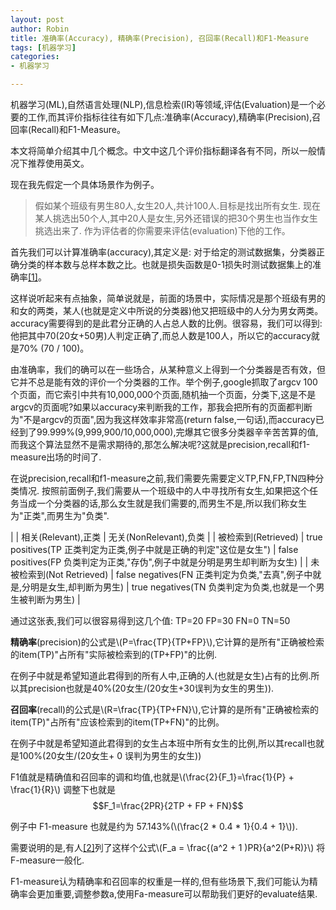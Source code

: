 ```yaml
---
layout: post
author: Robin
title: 准确率(Accuracy), 精确率(Precision), 召回率(Recall)和F1-Measure
tags: [机器学习]
categories:
- 机器学习

---   
```


机器学习(ML),自然语言处理(NLP),信息检索(IR)等领域,评估(Evaluation)是一个必要的工作,而其评价指标往往有如下几点:准确率(Accuracy),精确率(Precision),召回率(Recall)和F1-Measure。

本文将简单介绍其中几个概念。中文中这几个评价指标翻译各有不同，所以一般情况下推荐使用英文。

现在我先假定一个具体场景作为例子。

> 假如某个班级有男生80人,女生20人,共计100人.目标是找出所有女生. 现在某人挑选出50个人,其中20人是女生,另外还错误的把30个男生也当作女生挑选出来了. 作为评估者的你需要来评估(evaluation)下他的工作。

首先我们可以计算准确率(accuracy),其定义是: 对于给定的测试数据集，分类器正确分类的样本数与总样本数之比。也就是损失函数是0-1损失时测试数据集上的准确率[[1]](https://argcv.com/articles/1036.c#ref_1)。

这样说听起来有点抽象，简单说就是，前面的场景中，实际情况是那个班级有男的和女的两类，某人(也就是定义中所说的分类器)他又把班级中的人分为男女两类。accuracy需要得到的是此君分正确的人占总人数的比例。很容易，我们可以得到:他把其中70(20女+50男)人判定正确了,而总人数是100人，所以它的accuracy就是70% (70 / 100)。

由准确率，我们的确可以在一些场合，从某种意义上得到一个分类器是否有效，但它并不总是能有效的评价一个分类器的工作。举个例子,google抓取了argcv 100个页面，而它索引中共有10,000,000个页面,随机抽一个页面，分类下,这是不是argcv的页面呢?如果以accuracy来判断我的工作，那我会把所有的页面都判断为"不是argcv的页面",因为我这样效率非常高(return false,一句话),而accuracy已经到了99.999%(9,999,900/10,000,000),完爆其它很多分类器辛辛苦苦算的值,而我这个算法显然不是需求期待的,那怎么解决呢?这就是precision,recall和f1-measure出场的时间了.

在说precision,recall和f1-measure之前,我们需要先需要定义TP,FN,FP,TN四种分类情况. 按照前面例子,我们需要从一个班级中的人中寻找所有女生,如果把这个任务当成一个分类器的话,那么女生就是我们需要的,而男生不是,所以我们称女生为"正类",而男生为"负类".
 

|  | 相关(Relevant),正类 | 无关(NonRelevant),负类 | 
| 被检索到(Retrieved) | true positives(TP 正类判定为正类,例子中就是正确的判定"这位是女生") | false positives(FP 负类判定为正类,"存伪",例子中就是分明是男生却判断为女生) |
| 未被检索到(Not Retrieved) | false negatives(FN 正类判定为负类,"去真",例子中就是,分明是女生,却判断为男生) | true negatives(TN 负类判定为负类,也就是一个男生被判断为男生) |  

<p></p> 

通过这张表,我们可以很容易得到这几个值: TP=20 FP=30 FN=0 TN=50 

**精确率**(precision)的公式是\\(P=\frac{TP}{TP+FP}\\),它计算的是所有"正确被检索的item(TP)"占所有"实际被检索到的(TP+FP)"的比例.

在例子中就是希望知道此君得到的所有人中,正确的人(也就是女生)占有的比例.所以其precision也就是40%(20女生/(20女生+30误判为女生的男生)).

**召回率**(recall)的公式是\\(R=\frac{TP}{TP+FN}\\),它计算的是所有"正确被检索的item(TP)"占所有"应该检索到的item(TP+FN)"的比例。

在例子中就是希望知道此君得到的女生占本班中所有女生的比例,所以其recall也就是100%(20女生/(20女生+ 0 误判为男生的女生))

F1值就是精确值和召回率的调和均值,也就是\\(\frac{2}{F_1}=\frac{1}{P} + \frac{1}{R}\\)  调整下也就是 $$F_1=\frac{2PR}{2TP + FP + FN}$$

例子中 F1-measure 也就是约为 57.143%(\\(\frac{2 * 0.4 * 1}{0.4 + 1}\\)).

需要说明的是,有人[[2]](https://argcv.com/articles/1036.c#ref_2)列了这样个公式\\(F_a = \frac{(a^2 + 1 )PR}{a^2(P+R)}\\)  将F-measure一般化.

F1-measure认为精确率和召回率的权重是一样的,但有些场景下,我们可能认为精确率会更加重要,调整参数a,使用Fa-measure可以帮助我们更好的evaluate结果.



